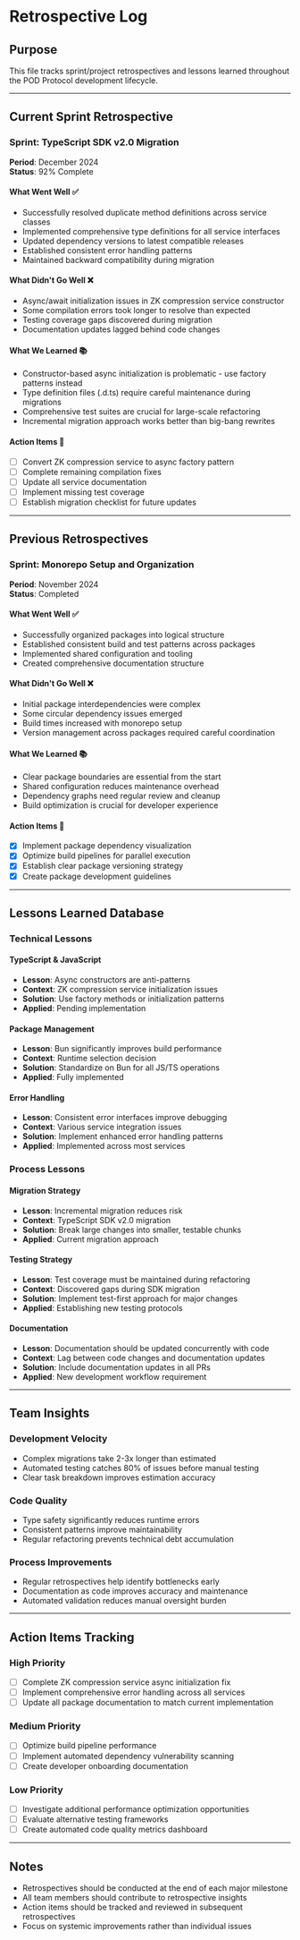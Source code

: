 # Retrospective Log

## Purpose
This file tracks sprint/project retrospectives and lessons learned throughout the POD Protocol development lifecycle.

---

## Current Sprint Retrospective

### Sprint: TypeScript SDK v2.0 Migration
**Period**: December 2024  
**Status**: 92% Complete

#### What Went Well ✅
- Successfully resolved duplicate method definitions across service classes
- Implemented comprehensive type definitions for all service interfaces
- Updated dependency versions to latest compatible releases
- Established consistent error handling patterns
- Maintained backward compatibility during migration

#### What Didn't Go Well ❌
- Async/await initialization issues in ZK compression service constructor
- Some compilation errors took longer to resolve than expected
- Testing coverage gaps discovered during migration
- Documentation updates lagged behind code changes

#### What We Learned 📚
- Constructor-based async initialization is problematic - use factory patterns instead
- Type definition files (.d.ts) require careful maintenance during migrations
- Comprehensive test suites are crucial for large-scale refactoring
- Incremental migration approach works better than big-bang rewrites

#### Action Items 🎯
- [ ] Convert ZK compression service to async factory pattern
- [ ] Complete remaining compilation fixes
- [ ] Update all service documentation
- [ ] Implement missing test coverage
- [ ] Establish migration checklist for future updates

---

## Previous Retrospectives

### Sprint: Monorepo Setup and Organization
**Period**: November 2024  
**Status**: Completed

#### What Went Well ✅
- Successfully organized packages into logical structure
- Established consistent build and test patterns across packages
- Implemented shared configuration and tooling
- Created comprehensive documentation structure

#### What Didn't Go Well ❌
- Initial package interdependencies were complex
- Some circular dependency issues emerged
- Build times increased with monorepo setup
- Version management across packages required careful coordination

#### What We Learned 📚
- Clear package boundaries are essential from the start
- Shared configuration reduces maintenance overhead
- Dependency graphs need regular review and cleanup
- Build optimization is crucial for developer experience

#### Action Items 🎯
- [x] Implement package dependency visualization
- [x] Optimize build pipelines for parallel execution
- [x] Establish clear package versioning strategy
- [x] Create package development guidelines

---

## Lessons Learned Database

### Technical Lessons

#### TypeScript & JavaScript
- **Lesson**: Async constructors are anti-patterns
- **Context**: ZK compression service initialization issues
- **Solution**: Use factory methods or initialization patterns
- **Applied**: Pending implementation

#### Package Management
- **Lesson**: Bun significantly improves build performance
- **Context**: Runtime selection decision
- **Solution**: Standardize on Bun for all JS/TS operations
- **Applied**: Fully implemented

#### Error Handling
- **Lesson**: Consistent error interfaces improve debugging
- **Context**: Various service integration issues
- **Solution**: Implement enhanced error handling patterns
- **Applied**: Implemented across most services

### Process Lessons

#### Migration Strategy
- **Lesson**: Incremental migration reduces risk
- **Context**: TypeScript SDK v2.0 migration
- **Solution**: Break large changes into smaller, testable chunks
- **Applied**: Current migration approach

#### Testing Strategy
- **Lesson**: Test coverage must be maintained during refactoring
- **Context**: Discovered gaps during SDK migration
- **Solution**: Implement test-first approach for major changes
- **Applied**: Establishing new testing protocols

#### Documentation
- **Lesson**: Documentation should be updated concurrently with code
- **Context**: Lag between code changes and documentation updates
- **Solution**: Include documentation updates in all PRs
- **Applied**: New development workflow requirement

---

## Team Insights

### Development Velocity
- Complex migrations take 2-3x longer than estimated
- Automated testing catches 80% of issues before manual testing
- Clear task breakdown improves estimation accuracy

### Code Quality
- Type safety significantly reduces runtime errors
- Consistent patterns improve maintainability
- Regular refactoring prevents technical debt accumulation

### Process Improvements
- Regular retrospectives help identify bottlenecks early
- Documentation as code improves accuracy and maintenance
- Automated validation reduces manual oversight burden

---

## Action Items Tracking

### High Priority
- [ ] Complete ZK compression service async initialization fix
- [ ] Implement comprehensive error handling across all services
- [ ] Update all package documentation to match current implementation

### Medium Priority
- [ ] Optimize build pipeline performance
- [ ] Implement automated dependency vulnerability scanning
- [ ] Create developer onboarding documentation

### Low Priority
- [ ] Investigate additional performance optimization opportunities
- [ ] Evaluate alternative testing frameworks
- [ ] Create automated code quality metrics dashboard

---

## Notes
- Retrospectives should be conducted at the end of each major milestone
- All team members should contribute to retrospective insights
- Action items should be tracked and reviewed in subsequent retrospectives
- Focus on systemic improvements rather than individual issues 